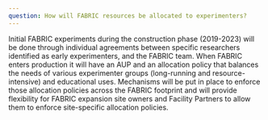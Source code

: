 ```yaml
---
question: How will FABRIC resources be allocated to experimenters? 
---
```

Initial FABRIC experiments during the construction phase (2019-2023) will be done through individual agreements between specific researchers identified as early experimenters, and the FABRIC team. When FABRIC enters production it will have an AUP and an allocation policy that balances the needs of various experimenter groups (long-running and resource-intensive) and educational uses. Mechanisms will be put in place to enforce those allocation policies across the FABRIC footprint and will provide flexibility for FABRIC expansion site owners and Facility Partners to allow them to enforce site-specific allocation policies.
